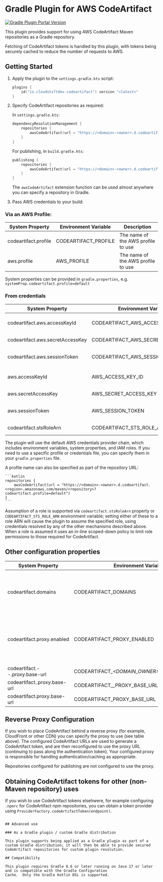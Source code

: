# Gradle Plugin for AWS CodeArtifact

[![Gradle Plugin Portal Version](https://img.shields.io/gradle-plugin-portal/v/io.cloudshiftdev.codeartifact?style=for-the-badge&cacheSeconds=900)](https://plugins.gradle.org/plugin/io.cloudshiftdev.codeartifact)

This plugin provides support for using AWS CodeArtifact Maven repositories as a Gradle repository.

Fetching of CodeArtifact tokens is handled by this plugin, with tokens being securely cached to reduce the number of
requests to AWS.

## Getting Started

1. Apply the plugin to the `settings.gradle.kts` script:

    ```kotlin
    plugins {
        id("io.cloudshiftdev.codeartifact") version "<latest>"
    }
    ```
2. Specify CodeArtifact repositories as required:


   In `settings.gradle.kts`:
    ```kotlin
    dependencyResolutionManagement {
        repositories {
            awsCodeArtifact(url = "https://<domain>-<owner>.d.codeartifact.<region>.amazonaws.com/maven/<repository>")
        }
    }
    ```

   For publishing, in `build.gradle.kts`:
    ```kotlin
    publishing {
        repositories {
            awsCodeArtifact(url = "https://<domain>-<owner>.d.codeartifact.<region>.amazonaws.com/maven/<repository>")
        }
    }
    ```
   The `awsCodeArtifact` extension function can be used almost anywhere you can specify a repository in Gradle.


3. Pass AWS credentials to your build:

### Via an AWS Profile:

| System Property      | Environment Variable | Description                        |
|----------------------|----------------------|------------------------------------|
| codeartifact.profile | CODEARTIFACT_PROFILE | The name of the AWS profile to use |
| aws.profile          | AWS_PROFILE          | The name of the AWS profile to use |

System properties can be provided in `gradle.properties`, e.g. `systemProp.codeartifact.profile=default`

### From credentials

| System Property                  | Environment Variable               | Description           |
|----------------------------------|------------------------------------|-----------------------|
| codeartifact.aws.accessKeyId     | CODEARTIFACT_AWS_ACCESS_KEY_ID     | AWS access key id     |
| codeartifact.aws.secretAccessKey | CODEARTIFACT_AWS_SECRET_ACCESS_KEY | AWS secret access key |
| codeartifact.aws.sessionToken    | CODEARTIFACT_AWS_SESSION_TOKEN     | AWS session token     |
| aws.accessKeyId                  | AWS_ACCESS_KEY_ID                  | AWS access key id     |
| aws.secretAccessKey              | AWS_SECRET_ACCESS_KEY              | AWS secret access key |
| aws.sessionToken                 | AWS_SESSION_TOKEN                  | AWS session token     |
| codeartifact.stsRoleArn          | CODEARTIFACT_STS_ROLE_ARN          | AWS role to assume    |

The plugin will use the default AWS credentials provider chain, which includes environment variables, system properties,
and IAM roles. If you need to use a specific profile or credentials file, you can specify them in
your `gradle.properties` file.

A profile name can also be specified as part of the repository URL:

    ```kotlin
    repositories {
        awsCodeArtifact(url = "https://<domain>-<owner>.d.codeartifact.<region>.amazonaws.com/maven/<repository>?codeartifact.profile=default")
    }
    ```

Assumption of a role is supported via `codeartifact.stsRoleArn` property or `CODEARTIFACT_STS_ROLE_ARN` environment
variable; setting either of these to a role ARN will cause the plugin to assume the specified role, using credentials
resolved by any of the other mechanisms described above.  When a role is assumed it uses an in-line scoped-down policy to
limit role permissions to those required for CodeArtifact.

## Other configuration properties

| System Property                                             | Environment Variable                                         | Description                                                                                 |
|-------------------------------------------------------------|--------------------------------------------------------------|---------------------------------------------------------------------------------------------|
| codeartifact.domains                                        | CODEARTIFACT_DOMAINS                                         | Regex of domains to provide authentication for (defaults to all domains)                    |
 codeartifact.proxy.enabled | CODEARTIFACT_PROXY_ENABLED | Enable proxying of CodeArtifact URLs (default: true), if proxy base URLs configured (above) |
| codeartifact.<domain>-<domain owner>-<region>.proxy.base-url | CODEARTIFACT_<DOMAIN>_<DOMAIN_OWNER>_<REGION>_PROXY_BASE_URL | Proxy base URL to use                       |
| codeartifact.<region>.proxy.base-url | CODEARTIFACT_<REGION>_PROXY_BASE_URL                         | Proxy base URL to use                       |
| codeartifact.proxy.base-url | CODEARTIFACT_PROXY_BASE_URL                                  | Proxy base URL to use                       |

## Reverse Proxy Configuration

If you wish to place CodeArtifact behind a reverse proxy (for example, CloudFront or other CDN) you can specify the proxy to use (see table above).  The configured CodeArtifact URLs are used to generate a CodeArtifact token, and are then reconfigured to use the proxy URL (continuing to pass along the authentication token).  Your configured proxy is responsible for handling authentication/caching as appropriate.

Repositories configured for publishing are not configured to use the proxy.

## Obtaining CodeArtifact tokens for other (non-Maven repository) uses

If you wish to use CodeArtifact tokens elsehwere, for example configuring `.npmrc` for CodeArtifact npm repositories, you can obtain a token provider using `ProviderFactory.codeArtifactToken(endpoint)`.

```shell

## Advanced use

### As a Gradle plugin / custom Gradle distribution

This plugin supports being applied as a Gradle plugin as part of a custom Gradle distribution; it will then be able to provide secured CodeArtifact repositories for custom plugin resolution.

## Compatibility

This plugin requires Gradle 8.6 or later running on Java 17 or later and is compatible with the Gradle Configuration
Cache.  Only the Gradle Kotlin DSL is supported.

